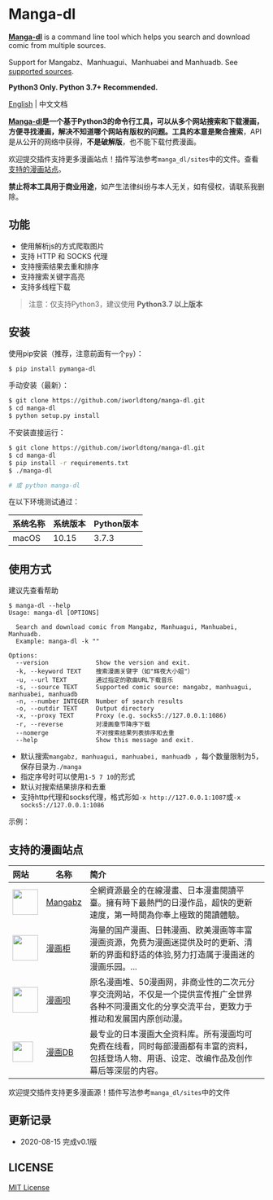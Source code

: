 # Manga-dl
**[Manga-dl](https://github.com/iworldtong/manga-dl)** is a command line tool which helps you search and download comic from multiple sources.

Support for Mangabz、Manhuagui、Manhuabei and Manhuadb. See [supported sources](https://github.com/iworldtong/manga-dl#支持的漫画站点).

**Python3 Only. Python 3.7+ Recommended.**

[English](https://github.com/iworldtong/manga-dl/blob/master/README.en.md) | 中文文档

**[Manga-dl](https://github.com/iworldtong/manga-dl)**是一个基于Python3的命令行工具，可以从多个网站搜索和下载漫画，方便寻找漫画，解决不知道哪个网站有版权的问题。工具的本意是**聚合搜索**，API是从公开的网络中获得，**不是破解版**，也不能下载付费漫画。

欢迎提交插件支持更多漫画站点！插件写法参考`manga_dl/sites`中的文件。查看 [支持的漫画站点](#支持的漫画站点)。

**禁止将本工具用于商业用途**，如产生法律纠纷与本人无关，如有侵权，请联系我删除。

## 功能

- 使用解析js的方式爬取图片
- 支持 HTTP 和 SOCKS 代理
- 支持搜索结果去重和排序
- 支持搜索关键字高亮
- 支持多线程下载

> 注意：仅支持Python3，建议使用 **Python3.7 以上版本**

## 安装

使用pip安装（推荐，注意前面有一个`py`）：

```bash
$ pip install pymanga-dl
```

手动安装（最新）：

```bash
$ git clone https://github.com/iworldtong/manga-dl.git
$ cd manga-dl
$ python setup.py install
```

不安装直接运行：

```bash
$ git clone https://github.com/iworldtong/manga-dl.git
$ cd manga-dl
$ pip install -r requirements.txt
$ ./manga-dl

# 或 python manga-dl
```

在以下环境测试通过：

| 系统名称 | 系统版本 | Python版本 |
| -------- | -------- | ---------- |
| macOS    | 10.15    | 3.7.3      |

## 使用方式

建议先查看帮助

```
$ manga-dl --help
Usage: manga-dl [OPTIONS]

  Search and download comic from Mangabz, Manhuagui, Manhuabei, Manhuadb.
  Example: manga-dl -k ""

Options:
  --version             Show the version and exit.
  -k, --keyword TEXT    搜索漫画关键字（如"辉夜大小姐"）
  -u, --url TEXT        通过指定的歌曲URL下载音乐
  -s, --source TEXT     Supported comic source: mangabz, manhuagui, manhuabei, manhuadb
  -n, --number INTEGER  Number of search results
  -o, --outdir TEXT     Output directory
  -x, --proxy TEXT      Proxy (e.g. socks5://127.0.0.1:1086)
  -r, --reverse         对漫画章节降序下载
  --nomerge             不对搜索结果列表排序和去重
  --help                Show this message and exit.
```

- 默认搜索`mangabz, manhuagui, manhuabei, manhuadb `，每个数量限制为5，保存目录为`./manga`
- 指定序号时可以使用`1-5 7 10`的形式
- 默认对搜索结果排序和去重
- 支持http代理和socks代理，格式形如`-x http://127.0.0.1:1087`或`-x socks5://127.0.0.1:1086`

示例：

## 支持的漫画站点

| 网站                                                         | 名称                                 | 简介                                                         |
| :----------------------------------------------------------- | ------------------------------------ | :----------------------------------------------------------- |
| <a href="https://www.mangabz.com/"><img src="https://css.mangabz.com/v202005281721/mangabz/images/logo_mangabz.png" height="50px"></a> | [Mangabz](https://www.mangabz.com/)  | 全網資源最全的在線漫畫、日本漫畫閱讀平臺。擁有時下最熱門的日漫作品，超快的更新速度，第一時間為你奉上極致的閱讀體驗。 |
| <a href="https://www.manhuagui.com/"><img src="https://qssily.oss-cn-hongkong.aliyuncs.com/img/manhuagui.png" height="50px"></a> | [漫画柜](https://www.manhuagui.com/) | 海量的国产漫画、日韩漫画、欧美漫画等丰富漫画资源，免费为漫画迷提供及时的更新、清新的界面和舒适的体验,努力打造属于漫画迷的漫画乐园。... |
| <a href="https://www.manhuagui.com/"><img src="https://res.cloudinary.com/dzu6x6nqi/image/upload/v1596637722/github/manhuabei_logo.png" height="50px"></a> | [漫画呗](https://www.manhuabei.com/) | 原名漫画堆、50漫画网，非商业性的二次元分享交流网站，不仅是一个提供宣传推广全世界各种不同漫画文化的分享交流平台，更致力于推动和发展国内原创动漫。 |
| <a href="https://www.manhuadb.com/"><img src="https://www.manhuadb.com/assets/www/img/logo.png" height="40px"></a> | [漫画DB](https://www.manhuadb.com/)  | 最专业的日本漫画大全资料库。所有漫画均可免费在线看，同时每部漫画都有丰富的资料，包括登场人物、用语、设定、改编作品及创作幕后等深层的内容。 |

欢迎提交插件支持更多漫画源！插件写法参考`manga_dl/sites`中的文件

## 更新记录

- 2020-08-15 完成v0.1版

## LICENSE

[MIT License](https://github.com/iworldtong/manga-dl/blob/master/LICENSE)

